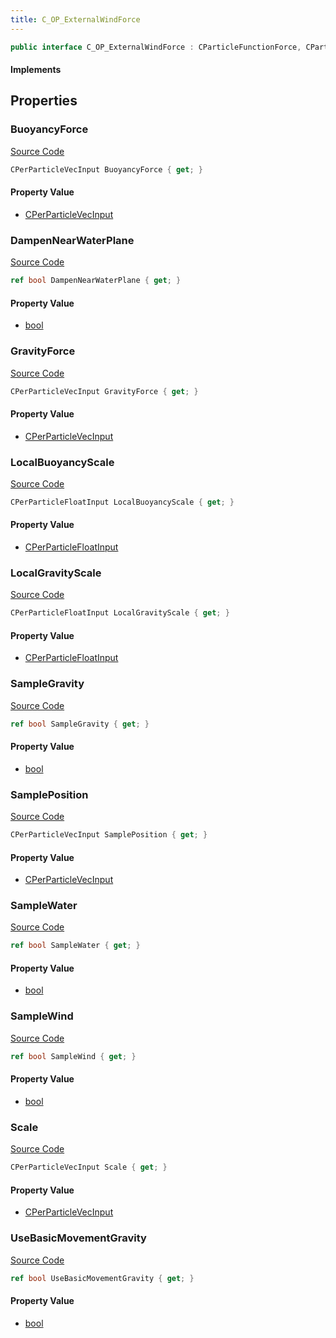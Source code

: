 ```yaml
---
title: C_OP_ExternalWindForce
---
```


```csharp
public interface C_OP_ExternalWindForce : CParticleFunctionForce, CParticleFunction, ISchemaClass<CParticleFunction>, ISchemaClass<CParticleFunctionForce>, ISchemaClass<C_OP_ExternalWindForce>, ISchemaField, ISchemaClass, INativeHandle
```

#### Implements

## Properties

### BuoyancyForce

[Source Code](https://github.com/swiftly-solution/swiftlys2/blob/beta/managed/src/SwiftlyS2.Generated/Schemas/Interfaces/C_OP_ExternalWindForce.cs#L36)

```csharp
CPerParticleVecInput BuoyancyForce { get; }
```

#### Property Value

- [CPerParticleVecInput](/docs/api/shared/schemadefinitions/cperparticlevecinput)

### DampenNearWaterPlane

[Source Code](https://github.com/swiftly-solution/swiftlys2/blob/beta/managed/src/SwiftlyS2.Generated/Schemas/Interfaces/C_OP_ExternalWindForce.cs#L24)

```csharp
ref bool DampenNearWaterPlane { get; }
```

#### Property Value

- [bool](https://learn.microsoft.com/dotnet/api/system.boolean)

### GravityForce

[Source Code](https://github.com/swiftly-solution/swiftlys2/blob/beta/managed/src/SwiftlyS2.Generated/Schemas/Interfaces/C_OP_ExternalWindForce.cs#L28)

```csharp
CPerParticleVecInput GravityForce { get; }
```

#### Property Value

- [CPerParticleVecInput](/docs/api/shared/schemadefinitions/cperparticlevecinput)

### LocalBuoyancyScale

[Source Code](https://github.com/swiftly-solution/swiftlys2/blob/beta/managed/src/SwiftlyS2.Generated/Schemas/Interfaces/C_OP_ExternalWindForce.cs#L34)

```csharp
CPerParticleFloatInput LocalBuoyancyScale { get; }
```

#### Property Value

- [CPerParticleFloatInput](/docs/api/shared/schemadefinitions/cperparticlefloatinput)

### LocalGravityScale

[Source Code](https://github.com/swiftly-solution/swiftlys2/blob/beta/managed/src/SwiftlyS2.Generated/Schemas/Interfaces/C_OP_ExternalWindForce.cs#L32)

```csharp
CPerParticleFloatInput LocalGravityScale { get; }
```

#### Property Value

- [CPerParticleFloatInput](/docs/api/shared/schemadefinitions/cperparticlefloatinput)

### SampleGravity

[Source Code](https://github.com/swiftly-solution/swiftlys2/blob/beta/managed/src/SwiftlyS2.Generated/Schemas/Interfaces/C_OP_ExternalWindForce.cs#L26)

```csharp
ref bool SampleGravity { get; }
```

#### Property Value

- [bool](https://learn.microsoft.com/dotnet/api/system.boolean)

### SamplePosition

[Source Code](https://github.com/swiftly-solution/swiftlys2/blob/beta/managed/src/SwiftlyS2.Generated/Schemas/Interfaces/C_OP_ExternalWindForce.cs#L16)

```csharp
CPerParticleVecInput SamplePosition { get; }
```

#### Property Value

- [CPerParticleVecInput](/docs/api/shared/schemadefinitions/cperparticlevecinput)

### SampleWater

[Source Code](https://github.com/swiftly-solution/swiftlys2/blob/beta/managed/src/SwiftlyS2.Generated/Schemas/Interfaces/C_OP_ExternalWindForce.cs#L22)

```csharp
ref bool SampleWater { get; }
```

#### Property Value

- [bool](https://learn.microsoft.com/dotnet/api/system.boolean)

### SampleWind

[Source Code](https://github.com/swiftly-solution/swiftlys2/blob/beta/managed/src/SwiftlyS2.Generated/Schemas/Interfaces/C_OP_ExternalWindForce.cs#L20)

```csharp
ref bool SampleWind { get; }
```

#### Property Value

- [bool](https://learn.microsoft.com/dotnet/api/system.boolean)

### Scale

[Source Code](https://github.com/swiftly-solution/swiftlys2/blob/beta/managed/src/SwiftlyS2.Generated/Schemas/Interfaces/C_OP_ExternalWindForce.cs#L18)

```csharp
CPerParticleVecInput Scale { get; }
```

#### Property Value

- [CPerParticleVecInput](/docs/api/shared/schemadefinitions/cperparticlevecinput)

### UseBasicMovementGravity

[Source Code](https://github.com/swiftly-solution/swiftlys2/blob/beta/managed/src/SwiftlyS2.Generated/Schemas/Interfaces/C_OP_ExternalWindForce.cs#L30)

```csharp
ref bool UseBasicMovementGravity { get; }
```

#### Property Value

- [bool](https://learn.microsoft.com/dotnet/api/system.boolean)


